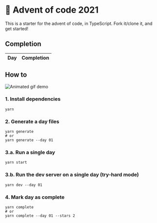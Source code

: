 # 🎄 Advent of code 2021

This is a starter for the advent of code, in TypeScript.
Fork it/clone it, and get started!

## Completion

<table>
  <thead>
    <tr>
      <th>Day</th>
      <th>Completion</th>
    </tr>
  </thead>
  <tbody>
  </tbody>
</table>

## How to

![Animated gif demo](demo.gif)

### 1. Install dependencies

```shell
yarn
```

### 2. Generate a day files

```shell
yarn generate
# or
yarn generate --day 01
```

### 3.a. Run a single day

```shell
yarn start
```

### 3.b. Run the dev server on a single day (try-hard mode)

```shell
yarn dev --day 01
```

### 4. Mark day as complete

```shell
yarn complete
# or
yarn complete --day 01 --stars 2
```
